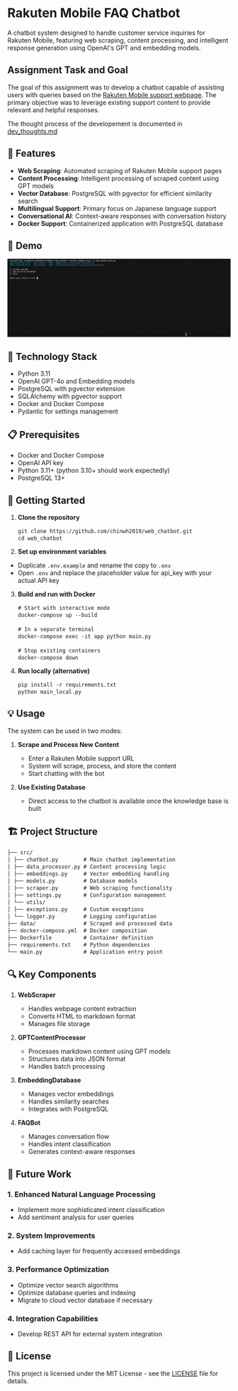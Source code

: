 # Rakuten Mobile FAQ Chatbot

A chatbot system designed to handle customer service inquiries for Rakuten Mobile, featuring web scraping, content processing, and intelligent response generation using OpenAI's GPT and embedding models.

## Assignment Task and Goal

The goal of this assignment was to develop a chatbot capable of assisting users with queries based on the [Rakuten Mobile support webpage](https://network.mobile.rakuten.co.jp/support/). The primary objective was to leverage existing support content to provide relevant and helpful responses.

The thought process of the developement is documented in [dev_thoughts.md](dev_thoughts.md)


## 🌟 Features

- **Web Scraping**: Automated scraping of Rakuten Mobile support pages
- **Content Processing**: Intelligent processing of scraped content using GPT models
- **Vector Database**: PostgreSQL with pgvector for efficient similarity search
- **Multilingual Support**: Primary focus on Japanese language support
- **Conversational AI**: Context-aware responses with conversation history
- **Docker Support**: Containerized application with PostgreSQL database


## 📱 Demo

![Demo](output.gif)

## 🔧 Technology Stack

- Python 3.11
- OpenAI GPT-4o and Embedding models
- PostgreSQL with pgvector extension
- SQLAlchemy with pgvector support
- Docker and Docker Compose
- Pydantic for settings management

## 📋 Prerequisites

- Docker and Docker Compose
- OpenAI API key
- Python 3.11+ (python 3.10+ should work expectedly)
- PostgreSQL 13+

## 🚀 Getting Started

1. **Clone the repository**

    ```
    git clone https://github.com/chinwh2019/web_chatbot.git
    cd web_chatbot
    ```


2. **Set up environment variables**

- Duplicate `.env.example` and rename the copy to `.env `
- Open `.env` and replace the placeholder value for api_key with your actual API key 


3. **Build and run with Docker**

    ```
    # Start with interactive mode
    docker-compose up --build

    # In a separate terminal
    docker-compose exec -it app python main.py

    # Stop existing containers
    docker-compose down
    ```


4. **Run locally (alternative)**

    ```
    pip install -r requirements.txt
    python main_local.py
    ```


## 💡 Usage

The system can be used in two modes:

1. **Scrape and Process New Content**
   - Enter a Rakuten Mobile support URL
   - System will scrape, process, and store the content
   - Start chatting with the bot

2. **Use Existing Database**
   - Direct access to the chatbot is available once the knowledge base is built

## 🏗️ Project Structure

```
├── src/
│ ├── chatbot.py        # Main chatbot implementation
│ ├── data_processor.py # Content processing logic
│ ├── embeddings.py     # Vector embedding handling
│ ├── models.py         # Database models
│ ├── scraper.py        # Web scraping functionality
│ ├── settings.py       # Configuration management
│ └── utils/
│ ├── exceptions.py     # Custom exceptions
│ └── logger.py         # Logging configuration
├── data/               # Scraped and processed data
├── docker-compose.yml  # Docker composition
├── Dockerfile          # Container definition
├── requirements.txt    # Python dependencies
└── main.py             # Application entry point
```


## 🔍 Key Components

1. **WebScraper**
   - Handles webpage content extraction
   - Converts HTML to markdown format
   - Manages file storage

2. **GPTContentProcessor**
   - Processes markdown content using GPT models
   - Structures data into JSON format
   - Handles batch processing

3. **EmbeddingDatabase**
   - Manages vector embeddings
   - Handles similarity searches
   - Integrates with PostgreSQL

4. **FAQBot**
   - Manages conversation flow
   - Handles intent classification
   - Generates context-aware responses


## 🔮 Future Work

### 1. Enhanced Natural Language Processing
- Implement more sophisticated intent classification
- Add sentiment analysis for user queries

### 2. System Improvements
- Add caching layer for frequently accessed embeddings

### 3. Performance Optimization
- Optimize vector search algorithms
- Optimize database queries and indexing
- Migrate to cloud vector database if necessary

### 4. Integration Capabilities
- Develop REST API for external system integration


## 📝 License

This project is licensed under the MIT License - see the [LICENSE](LICENSE) file for details.
